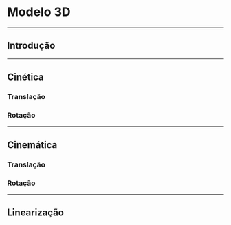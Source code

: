 # Modelo 3D

---

## Introdução

---

## Cinética

### Translação

### Rotação

---

## Cinemática

### Translação

### Rotação

---

## Linearização
